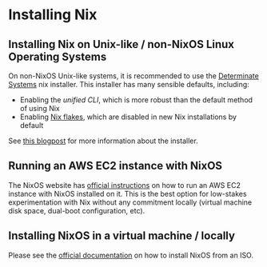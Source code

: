# Installing Nix

## Installing Nix on Unix-like / non-NixOS Linux Operating Systems

On non-NixOS Unix-like systems, it is recommended to use the [Determinate Systems](https://determinate.systems/nix/) nix installer.
This installer has many sensible defaults, including:

- Enabling the *unified CLI*, which is more robust than the default method of using Nix
- Enabling [Nix flakes](https://nixos.wiki/wiki/Flakes), which are disabled in new Nix installations by default 

See [this blogpost](https://determinate.systems/posts/determinate-nix-installer/) for more information about the installer.

## Running an AWS EC2 instance with NixOS

The NixOS website has [official instructions](https://nixos.org/download/#nixos-amazon) on how to run an AWS EC2 instance with NixOS installed on it.
This is the best option for low-stakes experimentation with Nix without any commitment locally (virtual machine disk space, dual-boot configuration, etc).

## Installing NixOS in a virtual machine / locally

Please see the [official documentation](https://nixos.org/download/#nixos-iso) on how to install NixOS from an ISO.